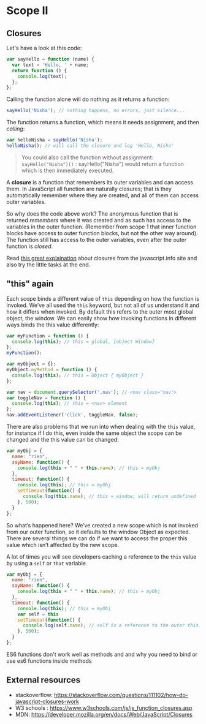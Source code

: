 Scope II
===

Closures
---

Let's have a look at this code:

```javascript
var sayHello = function (name) {
  var text = 'Hello, ' + name;
  return function () {
    console.log(text);
  };
};
```

Calling the function alone will do nothing as it returns a function:

```javascript
sayHello('Nisha'); // nothing happens, no errors, just silence...
```

The function returns a function, which means it needs assignment, and then _calling_:

```javascript
var helloNisha = sayHello('Nisha');
helloNisha(); // will call the closure and log 'Hello, Nisha'
```

> You could also call the function without assignment: `sayHello("Nisha")()` : sayHello("Nisha") would return a function which is then immediately executed.

A **closure** is a function that remembers its outer variables and can access them. In JavaScript all function are naturally closures; that is they automatically remember where they are created, and all of them can access outer variables.

So why does the code above work? The anonymous function that is returned _remembers_ where it was created and as such has access to the variables in the outer function. (Remember from scope 1 that inner function blocks have access to outer function blocks, but not the other way around). The function still has access to the outer variables, even after the outer function is _closed_.

Read [this great explaination](http://javascript.info/closure "closures") about closures from the javascript.info site and also try the little tasks at the end.

"this" again
---
Each scope binds a different value of `this` depending on how the function is invoked. We’ve all used the `this` keyword, but not all of us understand it and how it differs when invoked. By default this refers to the outer most global object, the window. We can easily show how invoking functions in different ways binds the this value differently:

```javascript
var myFunction = function () {
  console.log(this); // this = global, [object Window]
};
myFunction();

var myObject = {};
myObject.myMethod = function () {
  console.log(this); // this = Object { myObject }
};

var nav = document.querySelector('.nav'); // <nav class="nav">
var toggleNav = function () {
  console.log(this); // this = <nav> element
};
nav.addEventListener('click', toggleNav, false);
```

There are also problems that we run into when dealing with the `this` value, for instance if I do this, even inside the same object the scope can be changed and the this value can be changed:

```javascript
var myObj = {
  name: "rien",
  sayName: function() {
    console.log(this + " " + this.name); // this = myObj
  },
  timeout: function() {
    console.log(this); // this = myObj
    setTimeout(function() {
      console.log(this.name); // this = window; will return undefined
	}, 500);
  }
};
```
So what’s happened here? We’ve created a new scope which is not invoked from our outer function, so it defaults to the window Object as expected. There are several things we can do if we want to access the proper this value which isn’t affected by the new scope. 

A lot of times you will see developers caching a reference to the `this` value by using a `self` or `that` variable.

```javascript
var myObj = {
  name: "rien",
  sayName: function() {
    console.log(this + " " + this.name); // this = myObj
  },
  timeout: function() {
    console.log(this); // this = myObj
    var self = this
    setTimeout(function() {
      console.log(self.name); // self is a reference to the outer this.
	}, 500);
  }
};
```

ES6 functions don't work well as methods and and why you need to bind or use es6 functions inside methods

External resources
---
+ stackoverflow: https://stackoverflow.com/questions/111102/how-do-javascript-closures-work
+ W3 schools : https://www.w3schools.com/js/js_function_closures.asp
+ MDN: https://developer.mozilla.org/en/docs/Web/JavaScript/Closures